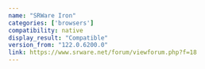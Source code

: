 ```yaml
---
name: "SRWare Iron"
categories: ['browsers']
compatibility: native
display_result: "Compatible"
version_from: "122.0.6200.0"
link: https://www.srware.net/forum/viewforum.php?f=18
---
```

